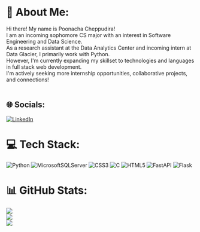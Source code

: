# 💫 About Me:
Hi there! My name is Poonacha Cheppudira!<br>I am an incoming sophomore CS major with an interest in Software Engineering and Data Science.<br>As a research assistant at the Data Analytics Center and incoming intern at Data Glacier, I primarily work with Python.<br>However, I'm currently expanding my skillset to technologies and languages in full stack web development.<br>I'm actively seeking more internship opportunities, collaborative projects, and connections!<br><br>


## 🌐 Socials:
[![LinkedIn](https://img.shields.io/badge/LinkedIn-%230077B5.svg?logo=linkedin&logoColor=white)](https://linkedin.com/in/https://www.linkedin.com/in/poonacha-cheppudira/) 

# 💻 Tech Stack:
![Python](https://img.shields.io/badge/python-3670A0?style=for-the-badge&logo=python&logoColor=ffdd54) ![MicrosoftSQLServer](https://img.shields.io/badge/Microsoft%20SQL%20Sever-CC2927?style=for-the-badge&logo=microsoft%20sql%20server&logoColor=white) ![CSS3](https://img.shields.io/badge/css3-%231572B6.svg?style=for-the-badge&logo=css3&logoColor=white) ![C](https://img.shields.io/badge/c-%2300599C.svg?style=for-the-badge&logo=c&logoColor=white) ![HTML5](https://img.shields.io/badge/html5-%23E34F26.svg?style=for-the-badge&logo=html5&logoColor=white) ![FastAPI](https://img.shields.io/badge/FastAPI-005571?style=for-the-badge&logo=fastapi) ![Flask](https://img.shields.io/badge/flask-%23000.svg?style=for-the-badge&logo=flask&logoColor=white)
# 📊 GitHub Stats:
![](https://github-readme-stats.vercel.app/api?username=Poonacha-Cheppudira-123&theme=radical&hide_border=false&include_all_commits=false&count_private=true)<br/>
![](https://github-readme-streak-stats.herokuapp.com/?user=Poonacha-Cheppudira-123&theme=radical&hide_border=false)<br/>
![](https://github-readme-stats.vercel.app/api/top-langs/?username=Poonacha-Cheppudira-123&theme=radical&hide_border=false&include_all_commits=false&count_private=true&layout=compact)

<!-- Proudly created with GPRM ( https://gprm.itsvg.in ) -->
